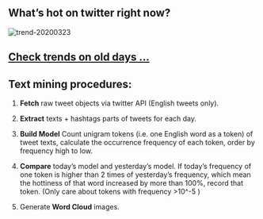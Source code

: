 ## What’s hot on twitter right now?

![trend-20200323][wordcloud]

[wordcloud]: https://raw.githubusercontent.com/xdqc/tweet-trend-everyday/master/word-cloud/trend-20200323.png?token=AF5V4P7ADR6KQBZ4CEDTNIK6AXRMU "trend-20200323"

## [Check trends on old days ...](https://github.com/xdqc/tweet-trend-everyday/tree/master/word-cloud)

## Text mining procedures:

1. **Fetch** raw tweet objects via twitter API (English tweets only).

2. **Extract** texts + hashtags parts of tweets for each day.

3. **Build Model** Count unigram tokens (i.e. one English word as a token) of tweet texts, calculate the occurrence frequency of each token, order by frequency high to low.

4. **Compare** today’s model and yesterday’s model. If today’s frequency of one token is higher than 2 times of yesterday’s frequency, which mean the hottiness of that word increased by more than 100%, record that token. (Only care about tokens with frequency >10^-5 )

5. Generate **Word Cloud** images.
